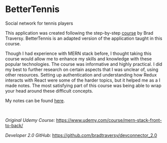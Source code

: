 # BetterTennis
Social network for tennis players

This application was created following the step-by-step [course](https://www.udemy.com/course/mern-stack-front-to-back/) by Brad Traversy. BetterTennis is an adapted version of the application taught in this course.

Though I had experience with MERN stack before, I thought taking this course would allow me to enhance my skills and knowledge with these popular technologies. The course was informative and highly practical. I did my best to further research on certain aspects that I was unclear of, using other resources. Setting up authentication and understanding how Redux interacts with React were some of the harder topics, but it helped me as a I made notes. The most satisfying part of this course was being able to wrap your head around these difficult concepts. 

My notes can be found [here](./react_notes.pdf). 

<br/>

*Original Udemy Course:* https://www.udemy.com/course/mern-stack-front-to-back/

*Developer 2.0 GitHub:* https://github.com/bradtraversy/devconnector_2.0
